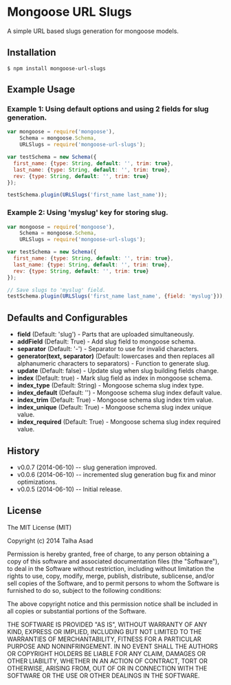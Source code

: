 # Mongoose URL Slugs

A simple URL based slugs generation for mongoose models.


## Installation

```
$ npm install mongoose-url-slugs
```


## Example Usage


### Example 1: Using default options and using 2 fields for slug generation.

```js
var mongoose = require('mongoose'),
    Schema = mongoose.Schema,
    URLSlugs = require('mongoose-url-slugs');

var testSchema = new Schema({
  first_name: {type: String, default: '', trim: true},
  last_name: {type: String, default: '', trim: true},
  rev: {type: String, default: '', trim: true}
});

testSchema.plugin(URLSlugs('first_name last_name'));
```

### Example 2: Using 'myslug' key for storing slug.

```js
var mongoose = require('mongoose'),
    Schema = mongoose.Schema,
    URLSlugs = require('mongoose-url-slugs');

var testSchema = new Schema({
  first_name: {type: String, default: '', trim: true},
  last_name: {type: String, default: '', trim: true},
  rev: {type: String, default: '', trim: true}
});

// Save slugs to 'myslug' field.
testSchema.plugin(URLSlugs('first_name last_name', {field: 'myslug'}));
```


## Defaults and Configurables

* **field** (Default: 'slug') - Parts that are uploaded simultaneously.
* **addField** (Default: True) - Add slug field to mongoose schema.
* **separator** (Default: '-') - Separator to use for invalid characters.
* **generator(text, separator)** (Default: lowercases and then replaces all alphanumeric characters to separators) - Function to generate slug.
* **update** (Default: false) - Update slug when slug building fields change.
* **index** (Default: true) - Mark slug field as index in mongoose schema.
* **index_type** (Default: String) - Mongoose schema slug index type.
* **index_default** (Default: '') - Mongoose schema slug index default value.
* **index_trim** (Default: True) - Mongoose schema slug index trim value.
* **index_unique** (Default: True) - Mongoose schema slug index unique value.
* **index_required** (Default: True) - Mongoose schema slug index required value.


## History

* v0.0.7 (2014-06-10) -- slug generation improved.
* v0.0.6 (2014-06-10) -- incremented slug generation bug fix and minor optimizations.
* v0.0.5 (2014-06-10) -- Initial release.


## License

The MIT License (MIT)

Copyright (c) 2014 Talha Asad

Permission is hereby granted, free of charge, to any person obtaining a copy
of this software and associated documentation files (the "Software"), to deal
in the Software without restriction, including without limitation the rights
to use, copy, modify, merge, publish, distribute, sublicense, and/or sell
copies of the Software, and to permit persons to whom the Software is
furnished to do so, subject to the following conditions:

The above copyright notice and this permission notice shall be included in all
copies or substantial portions of the Software.

THE SOFTWARE IS PROVIDED "AS IS", WITHOUT WARRANTY OF ANY KIND, EXPRESS OR
IMPLIED, INCLUDING BUT NOT LIMITED TO THE WARRANTIES OF MERCHANTABILITY,
FITNESS FOR A PARTICULAR PURPOSE AND NONINFRINGEMENT. IN NO EVENT SHALL THE
AUTHORS OR COPYRIGHT HOLDERS BE LIABLE FOR ANY CLAIM, DAMAGES OR OTHER
LIABILITY, WHETHER IN AN ACTION OF CONTRACT, TORT OR OTHERWISE, ARISING FROM,
OUT OF OR IN CONNECTION WITH THE SOFTWARE OR THE USE OR OTHER DEALINGS IN THE
SOFTWARE.